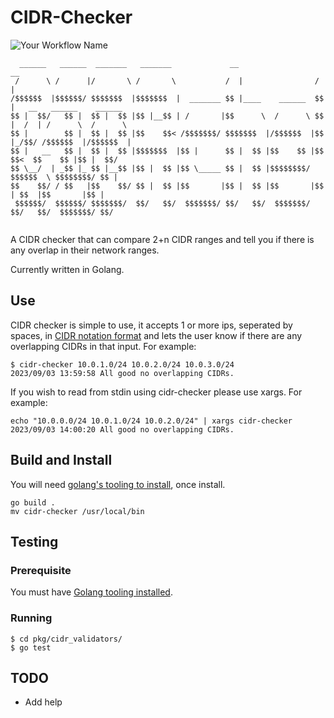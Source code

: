 # CIDR-Checker

![Your Workflow Name](https://github.com/apgmckay/cidr-checker/workflows/Go/badge.svg)

```
  ______   ______  _______   _______             __                  __                           
 /      \ /      |/       \ /       \           /  |                /  |                          
/$$$$$$  |$$$$$$/ $$$$$$$  |$$$$$$$  |  _______ $$ |____    ______  $$ |   __   ______    ______  
$$ |  $$/   $$ |  $$ |  $$ |$$ |__$$ | /       |$$      \  /      \ $$ |  /  | /      \  /      \ 
$$ |        $$ |  $$ |  $$ |$$    $$< /$$$$$$$/ $$$$$$$  |/$$$$$$  |$$ |_/$$/ /$$$$$$  |/$$$$$$  |
$$ |   __   $$ |  $$ |  $$ |$$$$$$$  |$$ |      $$ |  $$ |$$    $$ |$$   $$<  $$    $$ |$$ |  $$/ 
$$ \__/  | _$$ |_ $$ |__$$ |$$ |  $$ |$$ \_____ $$ |  $$ |$$$$$$$$/ $$$$$$  \ $$$$$$$$/ $$ |      
$$    $$/ / $$   |$$    $$/ $$ |  $$ |$$       |$$ |  $$ |$$       |$$ | $$  |$$       |$$ |      
 $$$$$$/  $$$$$$/ $$$$$$$/  $$/   $$/  $$$$$$$/ $$/   $$/  $$$$$$$/ $$/   $$/  $$$$$$$/ $$/       
                                                                                                  
```

A CIDR checker that can compare 2+n CIDR ranges and tell you if there is any overlap in their network ranges.

Currently written in Golang.

## Use

CIDR checker is simple to use, it accepts 1 or more ips, seperated by spaces, in [CIDR notation format](https://www.rfc-editor.org/rfc/rfc4632) and lets the user know if there are any overlapping CIDRs in that input. For example:

```
$ cidr-checker 10.0.1.0/24 10.0.2.0/24 10.0.3.0/24
2023/09/03 13:59:58 All good no overlapping CIDRs.
```

If you wish to read from stdin using cidr-checker please use xargs. For example:

```
echo "10.0.0.0/24 10.0.1.0/24 10.0.2.0/24" | xargs cidr-checker
2023/09/03 14:00:20 All good no overlapping CIDRs.
```

## Build and Install

You will need [golang's tooling to install](https://go.dev/doc/install), once install.

```
go build . 
mv cidr-checker /usr/local/bin
```

## Testing

### Prerequisite

You must have [Golang tooling installed](https://go.dev/doc/install).

### Running

```
$ cd pkg/cidr_validators/
$ go test
```

## TODO
- Add help
